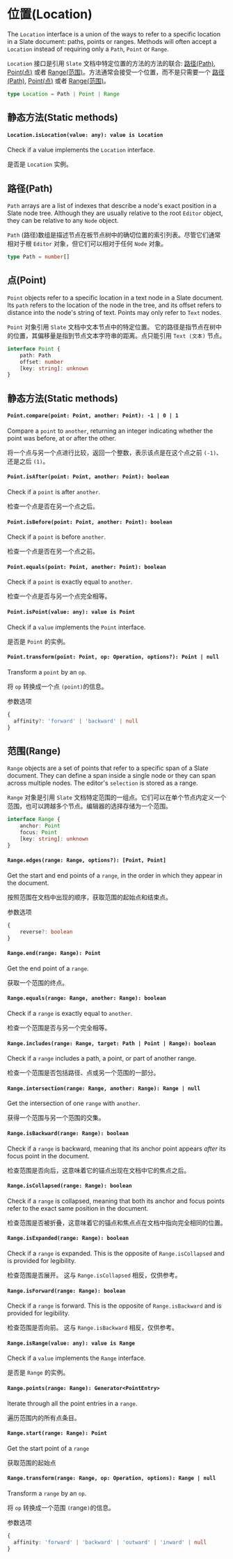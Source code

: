 # 位置(Location)

The `Location` interface is a union of the ways to refer to a specific location in a Slate document: paths, points or ranges. Methods will often accept a `Location` instead of requiring only a `Path`, `Point` or `Range`. 

`Location` 接口是引用 `Slate` 文档中特定位置的方法的方法的联合: [路径(Path)](#path), [Point(点)](#point) 或者 [Range(范围)](#range)。方法通常会接受一个位置，而不是只需要一个 [路径(Path)](#path), [Point(点)](#point) 或者 [Range(范围)](#range)。

```typescript
type Location = Path | Point | Range
```
## 静态方法(Static methods)

#### `Location.isLocation(value: any): value is Location`

Check if a value implements the `Location` interface.

是否是 `Location` 实例。

## 路径(Path)

`Path` arrays are a list of indexes that describe a node's exact position in a Slate node tree. Although they are usually relative to the root `Editor` object, they can be relative to any `Node` object.

`Path` (路径)数组是描述节点在板节点树中的确切位置的索引列表。尽管它们通常相对于根 `Editor` 对象，但它们可以相对于任何 `Node` 对象。

```typescript
type Path = number[]
```

## 点(Point)

`Point` objects refer to a specific location in a text node in a Slate document. Its `path` refers to the location of the node in the tree, and its offset refers to distance into the node's string of text. Points may only refer to `Text` nodes.

`Point` 对象引用 `Slate` 文档中文本节点中的特定位置。 它的路径是指节点在树中的位置，其偏移量是指到节点文本字符串的距离。点只能引用 `Text (文本)` 节点。

```typescript
interface Point {
    path: Path
    offset: number  
    [key: string]: unknown
}
```

## 静态方法(Static methods)

#### `Point.compare(point: Point, another: Point): -1 | 0 | 1`

Compare a `point` to `another`, returning an integer indicating whether the point was before, at or after the other.

将一个点与另一个点进行比较，返回一个整数，表示该点是在这个点之前 `(-1)`、还是之后 `(1)`。

#### `Point.isAfter(point: Point, another: Point): boolean`

Check if a `point` is after `another`.

检查一个点是否在另一个点之后。

#### `Point.isBefore(point: Point, another: Point): boolean`

Check if a `point` is before `another`.

检查一个点是否在另一个点之前。

#### `Point.equals(point: Point, another: Point): boolean`

Check if a `point` is exactly equal to `another`.

检查一个点是否与另一个点完全相等。

#### `Point.isPoint(value: any): value is Point`

Check if a `value` implements the `Point` interface.

是否是 `Point` 的实例。

#### `Point.transform(point: Point, op: Operation, options?): Point | null`

Transform a `point` by an `op`.

将 `op` 转换成一个点 `(point)`的信息。

参数选项

```ts
{
  affinity?: 'forward' | 'backward' | null
}
```

## 范围(Range)

`Range` objects are a set of points that refer to a specific span of a Slate document. They can define a span inside a single node or they can span across multiple nodes. The editor's `selection` is stored as a range.

`Range` 对象是引用 `Slate` 文档特定范围的一组点。它们可以在单个节点内定义一个范围，也可以跨越多个节点。编辑器的选择存储为一个范围。

```typescript
interface Range {
    anchor: Point
    focus: Point
    [key: string]: unknown
}
```

#### `Range.edges(range: Range, options?): [Point, Point]`

Get the start and end points of a `range`, in the order in which they appear in the document.

按照范围在文档中出现的顺序，获取范围的起始点和结束点。

参数选项

`````ts
{
	reverse?: boolean
}
`````

#### `Range.end(range: Range): Point`

Get the end point of a `range`.

获取一个范围的终点。

#### `Range.equals(range: Range, another: Range): boolean`

Check if a `range` is exactly equal to `another`.

检查一个范围是否与另一个完全相等。

#### `Range.includes(range: Range, target: Path | Point | Range): boolean`

Check if a `range` includes a path, a point, or part of another range.

检查一个范围是否包括路径、点或另一个范围的一部分。

#### `Range.intersection(range: Range, another: Range): Range | null`

Get the intersection of one `range` with `another`.

获得一个范围与另一个范围的交集。

#### `Range.isBackward(range: Range): boolean`

Check if a `range` is backward, meaning that its anchor point appears *after* its focus point in the document.

检查范围是否向后，这意味着它的锚点出现在文档中它的焦点之后。

#### `Range.isCollapsed(range: Range): boolean`

Check if a `range` is collapsed, meaning that both its anchor and focus points refer to the exact same position in the document.

检查范围是否被折叠，这意味着它的锚点和焦点点在文档中指向完全相同的位置。

#### `Range.isExpanded(range: Range): boolean`

Check if a `range` is expanded. This is the opposite of `Range.isCollapsed` and is provided for legibility.

检查范围是否展开。 这与 `Range.isCollapsed` 相反，仅供参考。

#### `Range.isForward(range: Range): boolean`

Check if a `range` is forward. This is the opposite of `Range.isBackward` and is provided for legibility.

检查范围是否向前。 这与 `Range.isBackward` 相反，仅供参考。

#### `Range.isRange(value: any): value is Range`

Check if a `value` implements the `Range` interface.

是否是 `Range`  的实例。

#### `Range.points(range: Range): Generator<PointEntry>`

Iterate through all the point entries in a `range`.

遍历范围内的所有点条目。

#### `Range.start(range: Range): Point`

Get the start point of a `range`

获取范围的起始点

#### `Range.transform(range: Range, op: Operation, options): Range | null`

Transform a `range` by an `op`.

将 `op` 转换成一个范围 `(`range`)`的信息。

参数选项

```ts
{
  affinity: 'forward' | 'backward' | 'outward' | 'inward' | null
}
```

